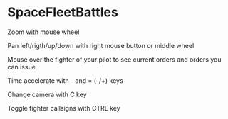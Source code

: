 # SpaceFleetBattles

Zoom with mouse wheel

Pan left/rigth/up/down with right mouse button or middle wheel

Mouse over the fighter of your pilot to see current orders and orders you can issue

Time accelerate with - and =  (-/+) keys

Change camera with C key

Toggle fighter callsigns with CTRL key
